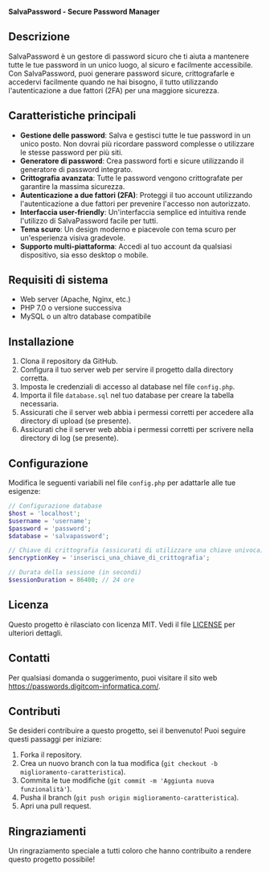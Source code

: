 **SalvaPassword - Secure Password Manager**

## Descrizione
SalvaPassword è un gestore di password sicuro che ti aiuta a mantenere tutte le tue password in un unico luogo, al sicuro e facilmente accessibile. Con SalvaPassword, puoi generare password sicure, crittografarle e accedervi facilmente quando ne hai bisogno, il tutto utilizzando l'autenticazione a due fattori (2FA) per una maggiore sicurezza.

## Caratteristiche principali

- **Gestione delle password**: Salva e gestisci tutte le tue password in un unico posto. Non dovrai più ricordare password complesse o utilizzare le stesse password per più siti.
- **Generatore di password**: Crea password forti e sicure utilizzando il generatore di password integrato.
- **Crittografia avanzata**: Tutte le password vengono crittografate per garantire la massima sicurezza.
- **Autenticazione a due fattori (2FA)**: Proteggi il tuo account utilizzando l'autenticazione a due fattori per prevenire l'accesso non autorizzato.
- **Interfaccia user-friendly**: Un'interfaccia semplice ed intuitiva rende l'utilizzo di SalvaPassword facile per tutti.
- **Tema scuro**: Un design moderno e piacevole con tema scuro per un'esperienza visiva gradevole.
- **Supporto multi-piattaforma**: Accedi al tuo account da qualsiasi dispositivo, sia esso desktop o mobile.

## Requisiti di sistema
- Web server (Apache, Nginx, etc.)
- PHP 7.0 o versione successiva
- MySQL o un altro database compatibile

## Installazione
1. Clona il repository da GitHub.
2. Configura il tuo server web per servire il progetto dalla directory corretta.
3. Imposta le credenziali di accesso al database nel file `config.php`.
4. Importa il file `database.sql` nel tuo database per creare la tabella necessaria.
5. Assicurati che il server web abbia i permessi corretti per accedere alla directory di upload (se presente).
6. Assicurati che il server web abbia i permessi corretti per scrivere nella directory di log (se presente).

## Configurazione
Modifica le seguenti variabili nel file `config.php` per adattarle alle tue esigenze:

```php
// Configurazione database
$host = 'localhost';
$username = 'username';
$password = 'password';
$database = 'salvapassword';

// Chiave di crittografia (assicurati di utilizzare una chiave univoca)
$encryptionKey = 'inserisci_una_chiave_di_crittografia';

// Durata della sessione (in secondi)
$sessionDuration = 86400; // 24 ore
```

## Licenza
Questo progetto è rilasciato con licenza MIT. Vedi il file [LICENSE](LICENSE) per ulteriori dettagli.

## Contatti
Per qualsiasi domanda o suggerimento, puoi visitare il sito web https://passwords.digitcom-informatica.com/.

## Contributi
Se desideri contribuire a questo progetto, sei il benvenuto! Puoi seguire questi passaggi per iniziare:

1. Forka il repository.
2. Crea un nuovo branch con la tua modifica (`git checkout -b miglioramento-caratteristica`).
3. Commita le tue modifiche (`git commit -m 'Aggiunta nuova funzionalità'`).
4. Pusha il branch (`git push origin miglioramento-caratteristica`).
5. Apri una pull request.

## Ringraziamenti
Un ringraziamento speciale a tutti coloro che hanno contribuito a rendere questo progetto possibile!
